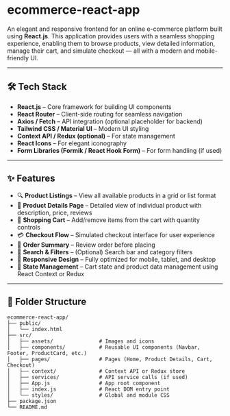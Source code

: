 # ecommerce-react-app


An elegant and responsive frontend for an online e-commerce platform built using **React.js**. This application provides users with a seamless shopping experience, enabling them to browse products, view detailed information, manage their cart, and simulate checkout — all with a modern and mobile-friendly UI.

---

## 🛠️ Tech Stack

- **React.js** – Core framework for building UI components  
- **React Router** – Client-side routing for seamless navigation  
- **Axios / Fetch** – API integration (optional placeholder for backend)  
- **Tailwind CSS / Material UI** – Modern UI styling  
- **Context API / Redux (optional)** – For state management  
- **React Icons** – For elegant iconography  
- **Form Libraries (Formik / React Hook Form)** – For form handling (if used)  

---

## ✨ Features

- 🔍 **Product Listings** – View all available products in a grid or list format  
- 📄 **Product Details Page** – Detailed view of individual product with description, price, reviews  
- 🛒 **Shopping Cart** – Add/remove items from the cart with quantity controls  
- 💳 **Checkout Flow** – Simulated checkout interface for user experience  
- 🧾 **Order Summary** – Review order before placing  
- 🔎 **Search & Filters** – (Optional) Search bar and category filters  
- 🌙 **Responsive Design** – Fully optimized for mobile, tablet, and desktop  
- 🧠 **State Management** – Cart state and product data management using React Context or Redux  

---

## 📁 Folder Structure

```plaintext
ecommerce-react-app/
├── public/
│   └── index.html
├── src/
│   ├── assets/               # Images and icons
│   ├── components/           # Reusable UI components (Navbar, Footer, ProductCard, etc.)
│   ├── pages/                # Pages (Home, Product Details, Cart, Checkout)
│   ├── context/              # Context API or Redux store
│   ├── services/             # API service calls (if used)
│   ├── App.js                # App root component
│   ├── index.js              # React DOM entry point
│   └── styles/               # Global and module CSS
├── package.json
└── README.md
